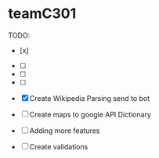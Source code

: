# teamC301

TODO:
- [x] 
- [ ] 
- [ ] 
- [ ] 

- [x] Create Wikipedia Parsing send to bot 
- [ ] Create maps to google API Dictionary
- [ ] Adding more features
- [ ] Create validations